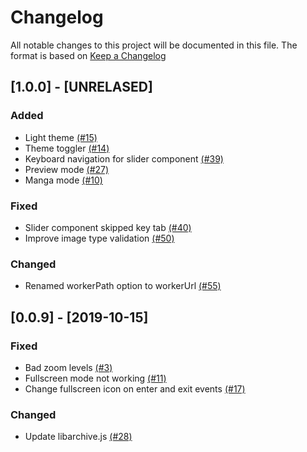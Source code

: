 # Changelog

All notable changes to this project will be documented in this file. The format is based on [Keep a Changelog](https://keepachangelog.com/en/1.0.0/)

## [1.0.0] - [UNRELASED]

### Added

- Light theme [(#15)](https://github.com/btzr-io/Villain/issues/15)
- Theme toggler [(#14)](https://github.com/btzr-io/Villain/issues/14)
- Keyboard navigation for slider component [(#39)](https://github.com/btzr-io/Villain/issues/39)
- Preview mode [(#27)](https://github.com/btzr-io/Villain/issues/27)
- Manga mode [(#10)](https://github.com/btzr-io/Villain/issues/10)

### Fixed

- Slider component skipped key tab [(#40)](https://github.com/btzr-io/Villain/issues/40)
- Improve image type validation [(#50)](https://github.com/btzr-io/Villain/issues/50)

### Changed

- Renamed workerPath option to workerUrl [(#55)](https://github.com/btzr-io/Villain/issues/55)

## [0.0.9] - [2019-10-15]

### Fixed

- Bad zoom levels [(#3)](https://github.com/btzr-io/Villain/issues/3)
- Fullscreen mode not working [(#11)](https://github.com/btzr-io/Villain/issues/11)
- Change fullscreen icon on enter and exit events [(#17)](https://github.com/btzr-io/Villain/issues/17)

### Changed

- Update libarchive.js [(#28)](https://github.com/btzr-io/Villain/issues/28)

